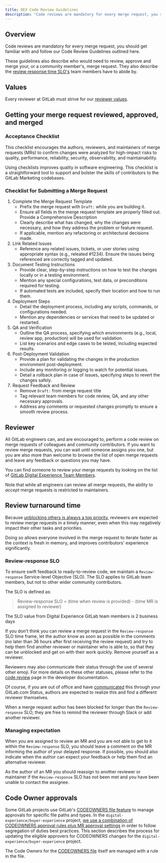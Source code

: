 ```yaml
---
title: DEX Code Review Guidelines
description: "Code reviews are mandatory for every merge request, you should get familiar with and follow our Code Review Guidelines specific to GitLab Marketing projects."
---
```


## Overview

Code reviews are mandatory for every merge request, you should get familiar with and follow our Code Review Guidelines outlined here.

These guidelines also describe who would need to review, approve and merge your, or a community member's, merge request. They also describe the [review response time SLO's](#review-response-slo) team members have to abide by.

## Values

Every reviewer at GitLab must strive for our [reviewer values](/handbook/marketing/digital-experience/engineering/code-review-values/).

## Getting your merge request reviewed, approved, and merged

### Acceptance Checklist 

This checklist encourages the authors, reviewers, and maintainers of merge requests (MRs) to confirm changes were analyzed for high-impact risks to quality, performance, reliability, security, observability, and maintainability.

Using checklists improves quality in software engineering. This checklist is a straightforward tool to support and bolster the skills of contributors to the GitLab Marketing codebases.

### Checklist for Submitting a Merge Request

1. Complete the Merge Request Template
   * Prefix the merge request with `Draft:` while you are building it.
   * Ensure all fields in the merge request template are properly filled out.
Provide a Comprehensive Description
   * Clearly describe what has changed, why the changes were necessary, and how they address the problem or feature request.
   * If applicable, mention any refactoring or architectural decisions made.
2. Link Related Issues
   * Reference any related issues, tickets, or user stories using appropriate syntax (e.g., releated #1234).
Ensure the issues being referenced are correctly tagged and updated.
3. Document Testing Instructions
   * Provide clear, step-by-step instructions on how to test the changes locally or in a testing environment.
   * Mention any special configurations, test data, or preconditions required for testing.
   * If automated tests are included, specify their location and how to run them.
4. Deployment Steps
   * Detail the deployment process, including any scripts, commands, or configurations needed.
   * Mention any dependencies or services that need to be updated or restarted.
5. QA and Verification
   * Outline the QA process, specifying which environments (e.g., local, review app, production) will be used for validation.
   * List key scenarios and edge cases to be tested, including expected results.
6. Post-Deployment Validation
   * Provide a plan for validating the changes in the production environment post-deployment.
   * Include any monitoring or logging to watch for potential issues.
   * Detail a rollback plan in case of issues, specifying steps to revert the changes safely.
7. Request Feedback and Review
   * Remove `Draft:` from merge request title
   * Tag relevant team members for code review, QA, and any other necessary approvals.
   * Address any comments or requested changes promptly to ensure a smooth review process.

## Reviewer

All GitLab engineers can, and are encouraged to, perform a code review on merge requests of colleagues and community contributors. If you want to review merge requests, you can wait until someone assigns you one, but you are also more than welcome to browse the list of open merge requests and leave any feedback or questions you may have.

You can find someone to review your merge requests by looking on the list of [GitLab Digital Experience Team Members](/handbook/marketing/digital-experience/#team-members).

Note that while all engineers can review all merge requests, the ability to *accept* merge requests is restricted to maintainers.

## Review turnaround time

Because [unblocking others is always a top priority](/handbook/values/#global-optimization),
reviewers are expected to review merge requests in a timely manner,
even when this may negatively impact their other tasks and priorities.

Doing so allows everyone involved in the merge request to iterate faster as the
context is fresh in memory, and improves contributors' experience significantly.

### Review-response SLO

To ensure swift feedback to ready-to-review code, we maintain a `Review-response` Service-level Objective (SLO).
The SLO applies to GitLab team members, but not to other wider community contributors.

The SLO is defined as:

> Review-response SLO = (time when review is provided) - (time MR is assigned to reviewer)

The SLO value from Digital Experience GitLab team members is 2 business days

If you don't think you can review a merge request in the `Review-response` SLO
time frame, let the author know as soon as possible in the comments
(no later than 36 hours after first receiving the review request)
and try to help them find another reviewer or maintainer who is able to, so that they can be unblocked
and get on with their work quickly. Remove yourself as a reviewer.

Reviewers may also communicate their status through the use of several other emoji. For more details
on these other statuses, please refer to the [code review](https://docs.gitlab.com/ee/development/code_review.html#reviewer-roulette)
page in the developer documentation.

Of course, if you are out of office and have
[communicated](/handbook/people-group/paid-time-off/#communicating-your-time-off)
this through your GitLab.com Status, authors are expected to realize this and
find a different reviewer themselves. 

When a merge request author has been blocked for longer than
the `Review-response` SLO, they are free to remind the reviewer through Slack or add
another reviewer.

### Managing expectation

When you are assigned to review an MR and you are not able to get to it within the `Review-response` SLO, you should leave a comment on the MR informing the author of your delayed response. If possible, you should also indicate when the author can expect your feedback or help them find an alternative reviewer.

As the author of an MR you should reassign to another reviewer or maintainer if the `Review-response` SLO has not been met and you have been unable to contact the assignee.

## Code Owner approvals

Some GitLab projects use GitLab's [CODEOWNERS file feature](https://docs.gitlab.com/ee/user/project/codeowners/) to manage approvals for specific file paths and types. In the `digital-experience/buyer-experience` project, [we use a combination of CODEOWNERS approval rules plus MR approval settings](https://docs.gitlab.com/ee/development/code_review.html#merging-a-merge-request) in order to follow segregation of duties best practices. This section describes the process for updating the eligible approvers for CODEOWNERS changes for the `digital-experience/buyer-experience` project.

The Code Owners for the [CODEOWNERS file](https://gitlab.com/gitlab-com/marketing/digital-experience/buyer-experience/-/blob/main/.gitlab/CODEOWNERS) itself are managed with a rule in the file. 

